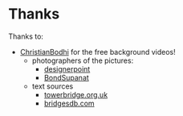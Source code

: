 # Thanks

Thanks to:

- [ChristianBodhi](?url=https://pixabay.com/de/users/christianbodhi-9869182/) for the free background videos!
  - photographers of the pictures:
    - [designerpoint](?url=https://www.designerpoint.de/)
    - [BondSupanat](?url=https://www.instagram.com/supanat.bond/)
  - text sources
    - [towerbridge.org.uk](?url=https://www.towerbridge.org.uk/)
    - [bridgesdb.com](?url=http://www.bridgesdb.com/bridge-list/tower-bridge/)
